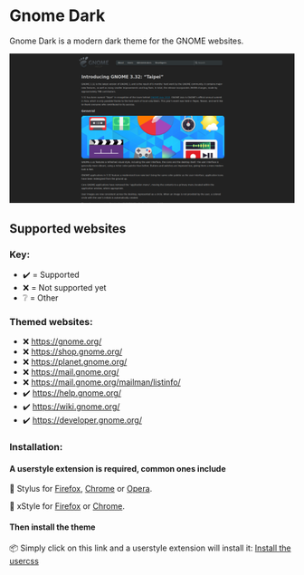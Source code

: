 # Gnome Dark
Gnome Dark is a modern dark theme for the GNOME websites.

![Screenshot of help.gnome.org](https://raw.githubusercontent.com/daniel071/images-for-readme/master/get%20gnomed.png)

## Supported websites
### Key:
- ✔️ = Supported
- ❌ = Not supported yet
- ❔ = Other

### Themed websites:
- ❌ https://gnome.org/
- ❌ https://shop.gnome.org/
- ❌ https://planet.gnome.org/
- ❌ https://mail.gnome.org/
- ❌ https://mail.gnome.org/mailman/listinfo/
- ✔️ https://help.gnome.org/
- ✔️ https://wiki.gnome.org/
- ✔️ https://developer.gnome.org/

### Installation:
#### A userstyle extension is required, common ones include

🎨 Stylus for [Firefox](https://addons.mozilla.org/en-US/firefox/addon/styl-us/), [Chrome](https://chrome.google.com/webstore/detail/stylus/clngdbkpkpeebahjckkjfobafhncgmne) or [Opera](https://addons.opera.com/en-gb/extensions/details/stylus/).

🎨 xStyle for [Firefox](https://addons.mozilla.org/firefox/addon/xstyle/) or [Chrome](https://chrome.google.com/webstore/detail/xstyle/hncgkmhphmncjohllpoleelnibpmccpj).

#### Then install the theme

📦 Simply click on this link and a userstyle extension will install it: [Install the usercss](https://github.com/StylishThemes/Wikipedia-Dark/raw/master/wikipedia-dark.user.css)
